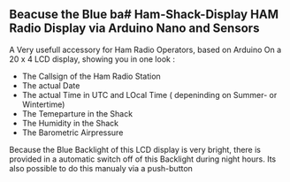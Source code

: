 
Beacuse the Blue ba# Ham-Shack-Display
HAM Radio Display via Arduino Nano and Sensors
-----------------------------------------------------------------------------------------------------------------------
A Very usefull accessory for Ham Radio Operators, based on Arduino
On a 20 x 4 LCD display, showing you in one look :
- The Callsign of the Ham Radio Station
- The actual Date
- The actual Time in UTC and LOcal Time ( depeninding on Summer- or Wintertime)
- The Temeparture in the Shack
- The Humidity in the Shack
- The Barometric Airpressure

Because the Blue Backlight of this LCD display is very bright, there is provided in a automatic switch off of this Backlight during
night hours. Its also possible to do this manualy via a push-button
